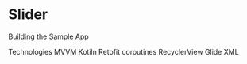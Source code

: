 # Slider
Building the Sample App

Technologies 
MVVM
Kotiln
Retofit
coroutines
RecyclerView
Glide
XML


